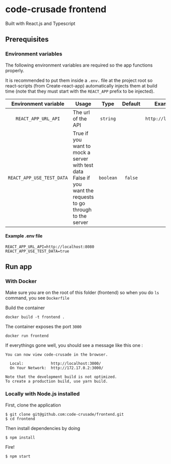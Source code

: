 # code-crusade frontend

Built with React.js and Typescript

## Prerequisites

### Environment variables

The following environment variables are required so the app functions properly.

It is recommended to put them inside a `.env.` file at the project root so react-scripts (from Create-react-app) automatically injects them at build time (note that they must start with the `REACT_APP` prefix to be injected).

|   Environment variable    | Usage                                                                                                       |   Type    | Default |      Example value      |
| :-----------------------: | ----------------------------------------------------------------------------------------------------------- | :-------: | :-----: | :---------------------: |
|    `REACT_APP_URL_API`    | The url of the API                                                                                          | `string`  |         | `http://localhost:8080` |
| `REACT_APP_USE_TEST_DATA` | True if you want to mock a server with test data False if you want the requests to go through to the server | `boolean` | `false` |         `true`          |

#### Example .env file

```
REACT_APP_URL_API=http://localhost:8080
REACT_APP_USE_TEST_DATA=true
```

## Run app

### With Docker

Make sure you are on the root of this folder (frontend) so when you do `ls` command, you see `Dockerfile`

Build the container

```
docker build -t frontend .
```

The container exposes the port `3000`

```
docker run frontend
```

If everythings gone well, you should see a message like this one :

```
You can now view code-crusade in the browser.

  Local:            http://localhost:3000/
  On Your Network:  http://172.17.0.2:3000/

Note that the development build is not optimized.
To create a production build, use yarn build.
```

### Locally with Node.js installed

First, clone the application

```
$ git clone git@github.com:code-crusade/frontend.git
$ cd frontend
```

Then install dependencies by doing

```
$ npm install
```

Fire!

```
$ npm start
```
